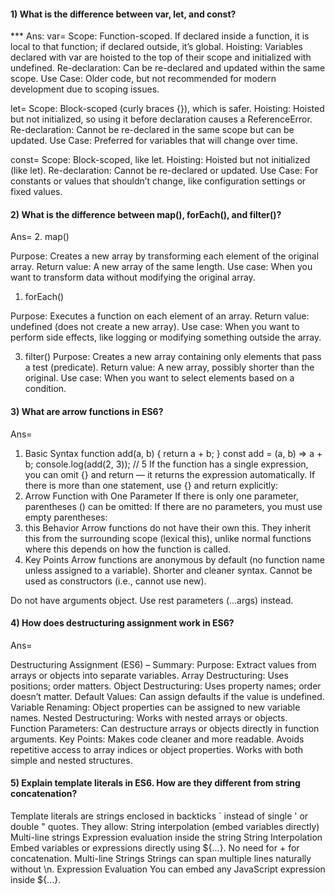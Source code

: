 #### 1) What is the difference between var, let, and const?
*** Ans: 
 var=
Scope: Function-scoped. If declared inside a function, it is local to that function; if declared outside, it’s global.
Hoisting: Variables declared with var are hoisted to the top of their scope and initialized with undefined.
Re-declaration: Can be re-declared and updated within the same scope.
Use Case: Older code, but not recommended for modern development due to scoping issues.

let=
Scope: Block-scoped (curly braces {}), which is safer.
Hoisting: Hoisted but not initialized, so using it before declaration causes a ReferenceError.
Re-declaration: Cannot be re-declared in the same scope but can be updated.
Use Case: Preferred for variables that will change over time.

const=
Scope: Block-scoped, like let.
Hoisting: Hoisted but not initialized (like let).
Re-declaration: Cannot be re-declared or updated.
Use Case: For constants or values that shouldn’t change, like configuration settings or fixed values.

#### 2) What is the difference between map(), forEach(), and filter()? 

Ans=
2. map()

Purpose: Creates a new array by transforming each element of the original array.
Return value: A new array of the same length.
Use case: When you want to transform data without modifying the original array.

1. forEach()

Purpose: Executes a function on each element of an array.
Return value: undefined (does not create a new array).
Use case: When you want to perform side effects, like logging or modifying something outside the array.

3. filter()
Purpose: Creates a new array containing only elements that pass a test (predicate).
Return value: A new array, possibly shorter than the original.
Use case: When you want to select elements based on a condition.

#### 3) What are arrow functions in ES6?
Ans=
1. Basic Syntax
function add(a, b) {
    return a + b;
}
const add = (a, b) => a + b;
console.log(add(2, 3)); // 5
If the function has a single expression, you can omit {} and return — it returns the expression automatically.
If there is more than one statement, use {} and return explicitly:
2. Arrow Function with One Parameter
If there is only one parameter, parentheses () can be omitted:
If there are no parameters, you must use empty parentheses:
3. this Behavior
Arrow functions do not have their own this. They inherit this from the surrounding scope (lexical this), unlike normal functions where this depends on how the function is called.
4. Key Points
Arrow functions are anonymous by default (no function name unless assigned to a variable).
Shorter and cleaner syntax.
Cannot be used as constructors (i.e., cannot use new).

Do not have arguments object. Use rest parameters (...args) instead.
#### 4) How does destructuring assignment work in ES6?
Ans=

Destructuring Assignment (ES6) – Summary:
Purpose: Extract values from arrays or objects into separate variables.
Array Destructuring: Uses positions; order matters.
Object Destructuring: Uses property names; order doesn’t matter.
Default Values: Can assign defaults if the value is undefined.
Variable Renaming: Object properties can be assigned to new variable names.
Nested Destructuring: Works with nested arrays or objects.
Function Parameters: Can destructure arrays or objects directly in function arguments.
Key Points:
Makes code cleaner and more readable.
Avoids repetitive access to array indices or object properties.
Works with both simple and nested structures.

#### 5) Explain template literals in ES6. How are they different from string concatenation?
Template literals are strings enclosed in backticks ` instead of single ' or double " quotes. They allow:
String interpolation (embed variables directly)
Multi-line strings
Expression evaluation inside the string
String Interpolation
Embed variables or expressions directly using ${...}.
No need for + for concatenation.
Multi-line Strings
Strings can span multiple lines naturally without \n.
Expression Evaluation
You can embed any JavaScript expression inside ${...}.